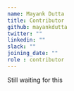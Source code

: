 ```yaml
---
name: Mayank Dutta 
title: Contributor
github: mayankdutta
twitter: ""
linkedin: ""
slack: ""
joining_date: ""
role : contributor
---
```


Still waiting for this
